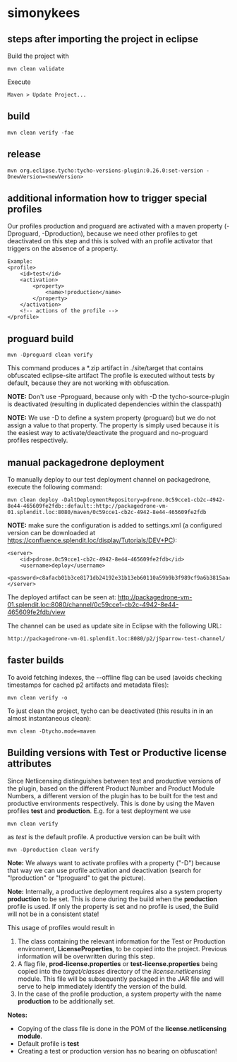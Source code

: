 # simonykees #

## steps after importing the project in eclipse ##

Build the project with
 
	mvn clean validate

Execute
 
	Maven > Update Project...

## build ##

    mvn clean verify -fae

## release ##

    mvn org.eclipse.tycho:tycho-versions-plugin:0.26.0:set-version -DnewVersion=<newVersion>
    
## additional information how to trigger special profiles ##

Our profiles production and proguard are activated with a maven property (-Dproguard, -Dproduction), because we need other profiles to get deactivated on this step and this is solved with an profile activator that triggers on the absence of a property.  

	Example:
	<profile>
		<id>test</id>
		<activation>
			<property>
				<name>!production</name>
			</property>
		</activation>
		<!-- actions of the profile -->
	</profile>

## proguard build ##

	mvn -Dproguard clean verify

This command produces a *.zip artifact in ./site/target that contains obfuscated eclipse-site artifact
The profile is executed without tests by default, because they are not working with obfuscation.
	
**NOTE:** Don't use -Pproguard, because only with -D the tycho-source-plugin is deactivated (resulting in duplicated dependencies within the classpath)
	
**NOTE:** We use -D to define a system property (proguard) but we do not assign a value to that property. 
	The property is simply used because it is the easiest way to activate/deactivate the proguard and no-proguard profiles respectively. 
	
## manual packagedrone deployment ##

To manually deploy to our test deployment channel on packagedrone, execute the following command:
	
	mvn clean deploy -DaltDeploymentRepository=pdrone.0c59cce1-cb2c-4942-8e44-465609fe2fdb::default::http://packagedrone-vm-01.splendit.loc:8080/maven/0c59cce1-cb2c-4942-8e44-465609fe2fdb
	
**NOTE:** make sure the configuration is added to settings.xml (a configured version can be downloaded at https://confluence.splendit.loc/display/Tutorials/DEV+PC):
	
	<server>
		<id>pdrone.0c59cce1-cb2c-4942-8e44-465609fe2fdb</id>
		<username>deploy</username>
		<password>c8afacb01b3ce8171db24192e31b13eb60110a59b9b3f989cf9a6b3815aac496</password>
	</server>
	
The deployed artifact can be seen at: http://packagedrone-vm-01.splendit.loc:8080/channel/0c59cce1-cb2c-4942-8e44-465609fe2fdb/view
	
The channel can be used as update site in Eclipse with the following URL:
	
	http://packagedrone-vm-01.splendit.loc:8080/p2/jSparrow-test-channel/

## faster builds ##

To avoid fetching indexes, the --offline flag can be used (avoids checking timestamps for cached p2 artifacts and metadata files):
	
	mvn clean verify -o
	
To just clean the project, tycho can be deactivated (this results in in an almost instantaneous clean):
	
	mvn clean -Dtycho.mode=maven
	
## Building versions with Test or Productive license attributes ##

Since Netlicensing distinguishes between test and productive versions of the plugin, based on the different Product Number and Product Module Numbers, a different version of the plugin has to be built for the test and productive environments respectively. This is done by using the Maven profiles **test** and **production**. E.g. for a test deployment we use
 
	mvn clean verify

as _test_ is the default profile. A productive version can be built with
	
	mvn -Dproduction clean verify
	
**Note:** We always want to activate profiles with a property ("-D") because that way we can use profile activation and deactivation (search for "!production" or "!proguard" to get the picture). 

**Note:** Internally, a productive deployment requires also a system property **production** to be set. This is done during the build when the **production** profile is used. If only the property is set and no profile is used, the Build will not be in a consistent state!

This usage of profiles would result in
	
1. The class containing the relevant information for the Test or Production environment, **LicenseProperties**, to be copied into the project. Previous information will be overwritten during this step.
2. A flag file, **prod-license.properties** or **test-license.properties** being copied into the _target/classes_ directory of the  _license.netlicensing_ module. This file will be subsequently packaged in the JAR file and will serve to help immediately identify the version of the build.
3. In the case of the profile production, a system property with the name **production** to be additionally set. 
	 
**Notes:**
- Copying of the class file is done in the POM of the **license.netlicensing module**.
- Default profile is **test**
- Creating a test or production version has no bearing on obfuscation! 